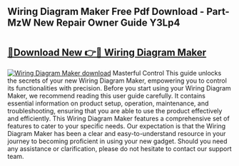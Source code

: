 ## Wiring Diagram Maker Free Pdf Download - Part-MzW New Repair Owner Guide Y3Lp4

# <h2><a href="http://dfrmgnq.blite.top/?on=Wiring+Diagram+Maker">🔗Download New 👉🔴 Wiring Diagram Maker</a></h2>

[![Wiring Diagram Maker download](https://i.imgur.com/lujVjoI.png)](http://dfrmgnq.blite.top/?on=Wiring+Diagram+Maker)
Masterful Control This guide unlocks the secrets of your new Wiring Diagram Maker, empowering you to control its functionalities with precision. Before you start using your Wiring Diagram Maker, we recommend reading this user guide carefully. It contains essential information on product setup, operation, maintenance, and troubleshooting, ensuring that you are able to use the product effectively and efficiently. This Wiring Diagram Maker features a comprehensive set of features to cater to your specific needs. Our expectation is that the Wiring Diagram Maker has been a clear and easy-to-understand resource in your journey to becoming proficient in using your new gadget. Should you need any assistance or clarification, please do not hesitate to contact our support team.
